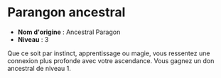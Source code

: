 # Parangon ancestral

 * **Nom d'origine** : Ancestral Paragon
 * **Niveau** : 3


<p>Que ce soit par instinct, apprentissage ou magie, vous ressentez une connexion plus profonde avec votre ascendance. Vous gagnez un don ancestral de niveau 1.</p>